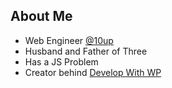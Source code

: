 <!-- .slide: data-background="resources/JavaScript.png" -->
##  About Me

* Web Engineer [@10up](http://www.10up.com)
* Husband and Father of Three
* Has a JS Problem
* Creator behind [Develop With WP](https://www.youtube.com/channel/UCnVv6y1FJ2XbbmXvWO9VBDg)

